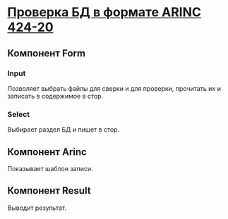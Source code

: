 # [Проверка БД в формате ARINC 424-20](https://andrey-trofimov.github.io/arinc/)

## Компонент Form

### Input

Позволяет выбрать файлы для сверки и для проверки, прочитать их и записать в содержимое в стор.

### Select

Выбирает раздел БД и пишет в стор.

## Компонент Arinc

Показывает шаблон записи.

## Компонент Result

Выводит результат.
